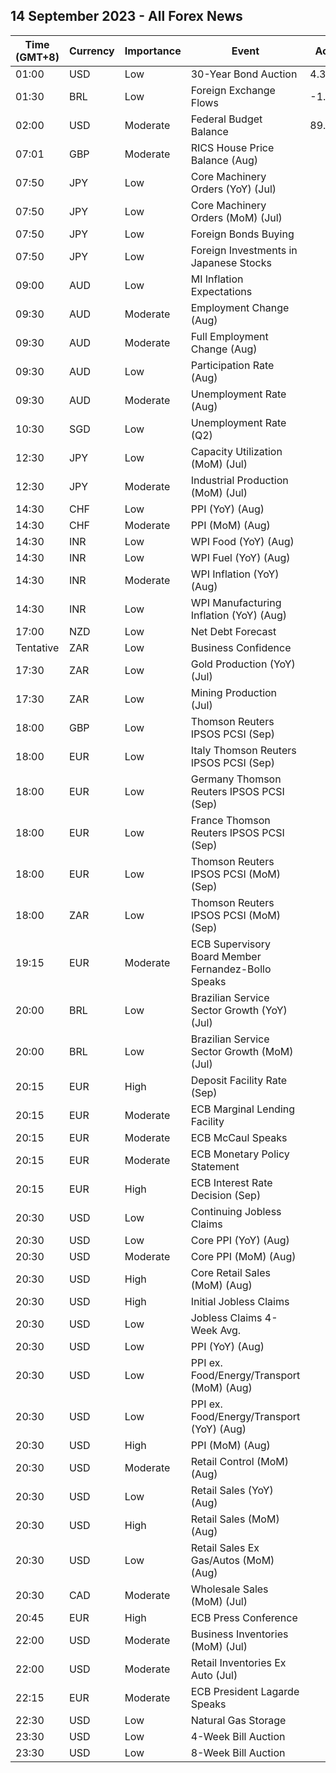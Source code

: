 ## 14 September 2023 - All Forex News

| Time (GMT+8) | Currency | Importance | Event | Actual | Forecast | Previous |
|------|----------|------------|-------|--------|----------|----------|
| 01:00 | USD | Low | 30-Year Bond Auction | 4.345% |  | 4.189% |
| 01:30 | BRL | Low | Foreign Exchange Flows | -1.173B | 0.361B | -0.566B |
| 02:00 | USD | Moderate | Federal Budget Balance | 89.3B | -240.0B | -221.0B |
| 07:01 | GBP | Moderate | RICS House Price Balance (Aug) |  | -56% | -53% |
| 07:50 | JPY | Low | Core Machinery Orders (YoY) (Jul) |  | -10.7% | -5.8% |
| 07:50 | JPY | Low | Core Machinery Orders (MoM) (Jul) |  | -0.9% | 2.7% |
| 07:50 | JPY | Low | Foreign Bonds Buying |  |  | 90.7B |
| 07:50 | JPY | Low | Foreign Investments in Japanese Stocks |  |  | 531.9B |
| 09:00 | AUD | Low | MI Inflation Expectations |  |  | 4.9% |
| 09:30 | AUD | Moderate | Employment Change (Aug) |  | 24.3K | -14.6K |
| 09:30 | AUD | Moderate | Full Employment Change (Aug) |  |  | -24.2K |
| 09:30 | AUD | Low | Participation Rate (Aug) |  | 66.7% | 66.7% |
| 09:30 | AUD | Moderate | Unemployment Rate (Aug) |  | 3.7% | 3.7% |
| 10:30 | SGD | Low | Unemployment Rate (Q2) |  | 1.9% | 1.9% |
| 12:30 | JPY | Low | Capacity Utilization (MoM) (Jul) |  |  | 3.8% |
| 12:30 | JPY | Moderate | Industrial Production (MoM) (Jul) |  | -2.0% | -2.0% |
| 14:30 | CHF | Low | PPI (YoY) (Aug) |  |  | -0.6% |
| 14:30 | CHF | Moderate | PPI (MoM) (Aug) |  | 0.1% | -0.1% |
| 14:30 | INR | Low | WPI Food (YoY) (Aug) |  |  | 14.25% |
| 14:30 | INR | Low | WPI Fuel (YoY) (Aug) |  |  | -12.79% |
| 14:30 | INR | Moderate | WPI Inflation (YoY) (Aug) |  | -0.60% | -1.36% |
| 14:30 | INR | Low | WPI Manufacturing Inflation (YoY) (Aug) |  |  | -2.51% |
| 17:00 | NZD | Low | Net Debt Forecast |  | 40.30% | 38.50% |
| Tentative | ZAR | Low | Business Confidence |  |  | 107.3 |
| 17:30 | ZAR | Low | Gold Production (YoY) (Jul) |  |  | 28.5% |
| 17:30 | ZAR | Low | Mining Production (Jul) |  | 0.5% | 1.1% |
| 18:00 | GBP | Low | Thomson Reuters IPSOS PCSI (Sep) |  |  | 50.2 |
| 18:00 | EUR | Low | Italy Thomson Reuters IPSOS PCSI (Sep) |  |  | 45.75 |
| 18:00 | EUR | Low | Germany Thomson Reuters IPSOS PCSI (Sep) |  |  | 48.80 |
| 18:00 | EUR | Low | France Thomson Reuters IPSOS PCSI (Sep) |  |  | 43.82 |
| 18:00 | EUR | Low | Thomson Reuters IPSOS PCSI (MoM) (Sep) |  |  | 49.82 |
| 18:00 | ZAR | Low | Thomson Reuters IPSOS PCSI (MoM) (Sep) |  |  | 40.56 |
| 19:15 | EUR | Moderate | ECB Supervisory Board Member Fernandez-Bollo Speaks |  |  |  |
| 20:00 | BRL | Low | Brazilian Service Sector Growth (YoY) (Jul) |  |  | 4.1% |
| 20:00 | BRL | Low | Brazilian Service Sector Growth (MoM) (Jul) |  |  | 0.2% |
| 20:15 | EUR | High | Deposit Facility Rate (Sep) |  | 3.75% | 3.75% |
| 20:15 | EUR | Moderate | ECB Marginal Lending Facility |  |  | 4.50% |
| 20:15 | EUR | Moderate | ECB McCaul Speaks |  |  |  |
| 20:15 | EUR | Moderate | ECB Monetary Policy Statement |  |  |  |
| 20:15 | EUR | High | ECB Interest Rate Decision (Sep) |  | 4.25% | 4.25% |
| 20:30 | USD | Low | Continuing Jobless Claims |  | 1,693K | 1,679K |
| 20:30 | USD | Low | Core PPI (YoY) (Aug) |  | 2.2% | 2.4% |
| 20:30 | USD | Moderate | Core PPI (MoM) (Aug) |  | 0.2% | 0.3% |
| 20:30 | USD | High | Core Retail Sales (MoM) (Aug) |  | 0.4% | 1.0% |
| 20:30 | USD | High | Initial Jobless Claims |  | 226K | 216K |
| 20:30 | USD | Low | Jobless Claims 4-Week Avg. |  |  | 229.25K |
| 20:30 | USD | Low | PPI (YoY) (Aug) |  | 1.2% | 0.8% |
| 20:30 | USD | Low | PPI ex. Food/Energy/Transport (MoM) (Aug) |  |  | 0.2% |
| 20:30 | USD | Low | PPI ex. Food/Energy/Transport (YoY) (Aug) |  |  | 2.7% |
| 20:30 | USD | High | PPI (MoM) (Aug) |  | 0.4% | 0.3% |
| 20:30 | USD | Moderate | Retail Control (MoM) (Aug) |  |  | 1.0% |
| 20:30 | USD | Low | Retail Sales (YoY) (Aug) |  |  | 3.17% |
| 20:30 | USD | High | Retail Sales (MoM) (Aug) |  | 0.2% | 0.7% |
| 20:30 | USD | Low | Retail Sales Ex Gas/Autos (MoM) (Aug) |  | 0.5% | 1.0% |
| 20:30 | CAD | Moderate | Wholesale Sales (MoM) (Jul) |  | -2.0% | -2.8% |
| 20:45 | EUR | High | ECB Press Conference |  |  |  |
| 22:00 | USD | Moderate | Business Inventories (MoM) (Jul) |  | 0.1% | 0.0% |
| 22:00 | USD | Moderate | Retail Inventories Ex Auto (Jul) |  |  | 0.1% |
| 22:15 | EUR | Moderate | ECB President Lagarde Speaks |  |  |  |
| 22:30 | USD | Low | Natural Gas Storage |  |  | 33B |
| 23:30 | USD | Low | 4-Week Bill Auction |  |  | 5.280% |
| 23:30 | USD | Low | 8-Week Bill Auction |  |  | 5.290% |
